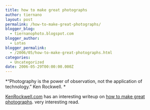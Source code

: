 ```yaml
---
title: how to make great photographs
author: tiernano
layout: post
permalink: /how-to-make-great-photographs/
blogger_blog:
  - tiernanophoto.blogspot.com
blogger_author:
  - Lotas
blogger_permalink:
  - /2006/05/how-to-make-great-photographs.html
categories:
  - Uncategorized
date: 2006-05-29T00:00:00.000Z
---
```

*&#8220;Photography is the power of observation, not the application of technology.&#8221; Ken Rockwell. *

[KenRockwell.com][1] has an interesting writeup on [how to make great photographs][2]. very interesting read. 

 [1]: http://kenrockwell.com/
 [2]: http://kenrockwell.com/tech/howto.htm